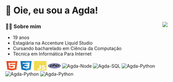 # 👋 Oie, eu sou a Agda!

<div>
  <img height="70%" align="right" src="https://github-readme-stats.vercel.app/api/top-langs/?username=AgdaTaniguchi&layout=compact&langs_count=7&theme=dracula">
</div>

### 👨‍🎓 Sobre mim
- 19 anos
- Estagiária na Accenture Liquid Studio
- Cursando bacharelado em Ciência da Computação
- Técnica em Informática Para Internet
<div style="display: inline_block">
  <img align="center" alt="Agda-HTML" height="30" width="40" src="https://raw.githubusercontent.com/devicons/devicon/master/icons/html5/html5-original.svg">
  <img align="center" alt="Agda-CSS" height="30" width="40" src="https://raw.githubusercontent.com/devicons/devicon/master/icons/css3/css3-original.svg">
  <img align="center" alt="Agda-Js" height="30" width="40" src="https://raw.githubusercontent.com/devicons/devicon/master/icons/javascript/javascript-plain.svg">
  <img align="center" alt="Agda-Python" height="30" width="40" src="https://raw.githubusercontent.com/devicons/devicon/master/icons/php/php-original.svg" />
  <img align="center" alt="Agda-Node" height="30" width="40" src="https://cdn.jsdelivr.net/gh/devicons/devicon/icons/nodejs/nodejs-original.svg" />
  <img align="center" alt="Agda-SQL" height="30" width="40" src="https://cdn.jsdelivr.net/gh/devicons/devicon/icons/mysql/mysql-original.svg" />
  <img align="center" alt="Agda-Python" height="30" width="40" src="https://cdn.jsdelivr.net/gh/devicons/devicon/icons/python/python-original.svg" />
  <img align="center" alt="Agda-Python" height="30" width="40" src="https://cdn.jsdelivr.net/gh/devicons/devicon/icons/java/java-original-wordmark.svg" />
  <img align="center" alt="Agda-Python" height="30" width="40" src="https://cdn.jsdelivr.net/gh/devicons/devicon/icons/rstudio/rstudio-original.svg" />
</div>
